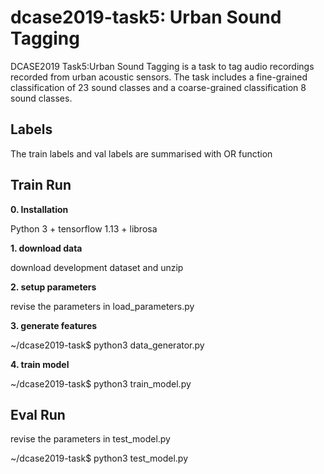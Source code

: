 # dcase2019-task5: Urban Sound Tagging

DCASE2019 Task5:Urban Sound Tagging is a task to tag audio recordings recorded from urban acoustic sensors. The task includes a fine-grained classification of 23 sound classes and a coarse-grained classification 8 sound classes.

## Labels

The train labels and val labels are summarised with OR function

## Train Run 

**0. Installation** 

Python 3 + tensorflow 1.13 + librosa

**1. download data** 

download development dataset and unzip

**2. setup parameters**

revise the parameters in load_parameters.py

**3. generate features**

~/dcase2019-task$ python3 data_generator.py

**4. train model**

~/dcase2019-task$ python3 train_model.py

## Eval Run

revise the parameters in test_model.py

~/dcase2019-task$ python3 test_model.py
